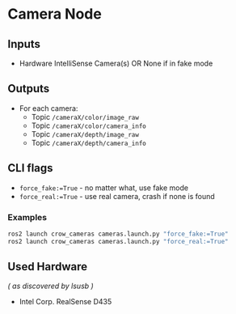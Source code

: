 # Camera Node

## Inputs

- Hardware IntelliSense Camera(s) OR None if in fake mode

## Outputs

- For each camera:
	- Topic `/cameraX/color/image_raw`
	- Topic `/cameraX/color/camera_info`
	- Topic `/cameraX/depth/image_raw`
	- Topic `/cameraX/depth/camera_info`

## CLI flags

- `force_fake:=True` - no matter what, use fake mode
- `force_real:=True` - use real camera, crash if none is found

### Examples

```bash
ros2 launch crow_cameras cameras.launch.py "force_fake:=True"
ros2 launch crow_cameras cameras.launch.py "force_real:=True" 
```

## Used Hardware 

*( as discovered by lsusb )*

- Intel Corp. RealSense D435